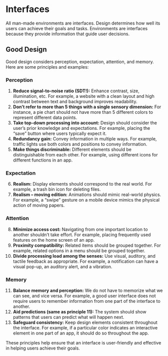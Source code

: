 # Interfaces

All man-made environments are interfaces. Design determines how well its users can achieve their goals and tasks. Environments are interfaces because they provide information that guide user decisions.

## Good Design
Good design considers perception, expectation, attention, and memory. Here are some principles and examples:

### Perception

1. **Reduce signal-to-noise ratio (SDT!):** Enhance contrast, size, illumination, etc. For example, a website with a clean layout and high contrast between text and background improves readability.
2. **Don’t refer to more than 5 things with a single sensory dimension:** For instance, a pie chart should not have more than 5 different colors to represent different data points.
3. **Take top-down processing into account:** Design should consider the user’s prior knowledge and expectations. For example, placing the “save” button where users typically expect it.
4. **Redundancy gain:** Convey information in multiple ways. For example, traffic lights use both colors and positions to convey information.
5. **Make things discriminable:** Different elements should be distinguishable from each other. For example, using different icons for different functions in an app.

### Expectation

6. **Realism:** Display elements should correspond to the real world. For example, a trash bin icon for deleting files.
7. **Realism – moving edition:** Animations should mimic real-world physics. For example, a “swipe” gesture on a mobile device mimics the physical action of moving papers.

### Attention

8. **Minimize access cost:** Navigating from one important location to another shouldn’t take effort. For example, placing frequently used features on the home screen of an app.
9. **Proximity compatibility:** Related items should be grouped together. For example, related options in a menu should be grouped together.
10. **Divide processing load among the senses:** Use visual, auditory, and tactile feedback as appropriate. For example, a notification can have a visual pop-up, an auditory alert, and a vibration.

### Memory

11. **Balance memory and perception:** We do not have to memorize what we can see, and vice versa. For example, a good user interface does not require users to remember information from one part of the interface to another.
12. **Aid predictions (same as principle 11):** The system should show patterns that users can predict what will happen next.
13. **Safeguard consistency:** Keep design elements consistent throughout the interface. For example, if a particular color indicates an interactive element in one part of an app, it should do so throughout the app.

These principles help ensure that an interface is user-friendly and effective in helping users achieve their goals.